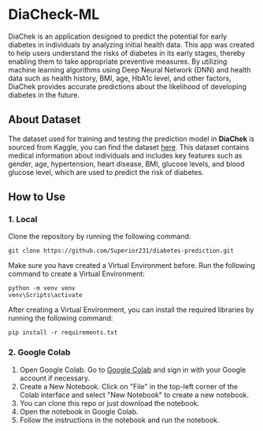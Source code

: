 # DiaCheck-ML

DiaChek is an application designed to predict the potential for early diabetes in individuals by analyzing initial health data. This app was created to help users understand the risks of diabetes in its early stages, thereby enabling them to take appropriate preventive measures. By utilizing machine learning algorithms using Deep Neural Network (DNN) and health data such as health history, BMI, age, HbA1c level, and other factors, DiaChek provides accurate predictions about the likelihood of developing diabetes in the future.

## About Dataset

The dataset used for training and testing the prediction model in <b>DiaChek</b> is sourced from Kaggle, you can find the dataset [here](https://www.kaggle.com/datasets/717451f4573e9c3d8963e626808ade67a89fbd2ee660be008c1aba16b2a2345a). This dataset contains medical information about individuals and includes key features such as gender, age, hypertension, heart disease, BMI, glucose levels, and blood glucose level, which are used to predict the risk of diabetes.

## How to Use

### 1. Local
Clone the repository by running the following command:

```shell
git clone https://github.com/Superior231/diabetes-prediction.git
```

Make sure you have created a Virtual Environment before. Run the following command to create a Virtual Environment:

```shell
python -m venv venv
venv\Scripts\activate
```

After creating a Virtual Environment, you can install the required libraries by running the following command:

```shell
pip install -r requirements.txt
```

### 2. Google Colab

1. Open Google Colab. Go to [Google Colab](https://colab.research.google.com) and sign in with your Google account if necessary.
2. Create a New Notebook. Click on "File" in the top-left corner of the Colab interface and select "New Notebook" to create a new notebook.
3. You can clone this repo or just download the notebook.
4. Open the notebook in Google Colab.
5. Follow the instructions in the notebook and run the notebook.